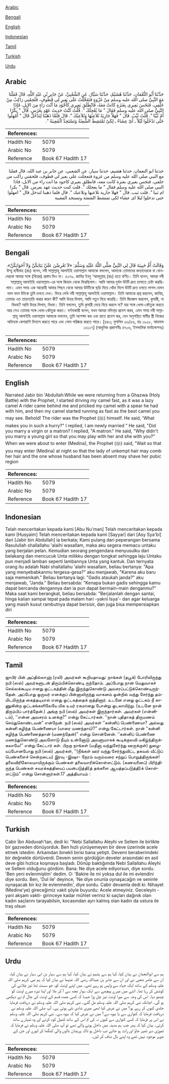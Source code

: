 [Arabic](#arabic)

[Bengali](#bengali)

[English](#english)

[Indonesian](#indonesian)

[Tamil](#tamil)

[Turkish](#turkish)

[Urdu](#urdu)

## Arabic


<div dir="rtl" lang="ar" style={{fontSize:'larger',backgroundColor:'#f8f9fa',padding:20}}>
حَدَّثَنَا أَبُو النُّعْمَانِ، حَدَّثَنَا هُشَيْمٌ، حَدَّثَنَا سَيَّارٌ، عَنِ الشَّعْبِيِّ، عَنْ جَابِرِ بْنِ عَبْدِ اللَّهِ، قَالَ قَفَلْنَا مَعَ النَّبِيِّ صلى الله عليه وسلم مِنْ غَزْوَةٍ فَتَعَجَّلْتُ عَلَى بَعِيرٍ لِي قَطُوفٍ، فَلَحِقَنِي رَاكِبٌ مِنْ خَلْفِي، فَنَخَسَ بَعِيرِي بِعَنَزَةٍ كَانَتْ مَعَهُ، فَانْطَلَقَ بَعِيرِي كَأَجْوَدِ مَا أَنْتَ رَاءٍ مِنَ الإِبِلِ، فَإِذَا النَّبِيُّ صلى الله عليه وسلم فَقَالَ ‏"‏ مَا يُعْجِلُكَ ‏"‏‏.‏ قُلْتُ كُنْتُ حَدِيثَ عَهْدٍ بِعُرُسٍ‏.‏ قَالَ ‏"‏ بِكْرًا أَمْ ثَيِّبًا ‏"‏‏.‏ قُلْتُ ثَيِّبٌ‏.‏ قَالَ ‏"‏ فَهَلاَّ جَارِيَةً تُلاَعِبُهَا وَتُلاَعِبُكَ ‏"‏‏.‏ قَالَ فَلَمَّا ذَهَبْنَا لِنَدْخُلَ قَالَ ‏"‏ أَمْهِلُوا حَتَّى تَدْخُلُوا لَيْلاً ـ أَىْ عِشَاءً ـ لِكَىْ تَمْتَشِطَ الشَّعِثَةُ وَتَسْتَحِدَّ الْمُغِيبَةُ ‏"‏‏.‏
</div>
<div style={{backgroundColor:'#f8f9fa',padding:20, marginBottom: 10}}><table> <thead> <tr> <th>References:</th> <th></th> </tr> </thead> <tbody><tr><td>Hadith No</td><td>5079</td></tr><tr><td>Arabic No</td><td>5079</td></tr><tr><td>Reference</td><td>Book 67 Hadith 17</td></tr></tbody></table></div>


<div dir="rtl" lang="ar" style={{fontSize:'larger',backgroundColor:'#f8f9fa',padding:20}}>
حدثنا ابو النعمان، حدثنا هشيم، حدثنا سيار، عن الشعبي، عن جابر بن عبد الله، قال قفلنا مع النبي صلى الله عليه وسلم من غزوة فتعجلت على بعير لي قطوف، فلحقني راكب من خلفي، فنخس بعيري بعنزة كانت معه، فانطلق بعيري كاجود ما انت راء من الابل، فاذا النبي صلى الله عليه وسلم فقال " ما يعجلك ". قلت كنت حديث عهد بعرس. قال " بكرا ام ثيبا ". قلت ثيب. قال " فهلا جارية تلاعبها وتلاعبك ". قال فلما ذهبنا لندخل قال " امهلوا حتى تدخلوا ليلا اى عشاء لكى تمتشط الشعثة وتستحد المغيبة
</div>
<div style={{backgroundColor:'#f8f9fa',padding:20, marginBottom: 10}}><table> <thead> <tr> <th>References:</th> <th></th> </tr> </thead> <tbody><tr><td>Hadith No</td><td>5079</td></tr><tr><td>Arabic No</td><td>5079</td></tr><tr><td>Reference</td><td>Book 67 Hadith 17</td></tr></tbody></table></div>

## Bengali


<div dir="rtl" lang="bn" style={{fontSize:'larger',backgroundColor:'#f8f9fa',padding:20}}>
وَقَالَتْ أُمُّ حَبِيبَةَ قَالَ لِي النَّبِيُّ صَلَّى اللَّهُ عَلَيْهِ وَسَلَّمَ: «لاَ تَعْرِضْنَ عَلَيَّ بَنَاتِكُنَّ وَلاَ أَخَوَاتِكُنَّ». উম্মু হাবীবাহ (রাঃ) বলেন, নবী সাল্লাল্লাহু আলাইহি ওয়াসাল্লাম আমাকে বললেন, আমাকে তোমাদের কন্যাদেরকে বা বোনদেরকে আমার সঙ্গে (বিয়ের) প্রস্তাব দিও না। ৫০৭৯. জাবির ইবনু ‘আবদুল্লাহ্ (রাঃ) হতে বর্ণিত। তিনি বলেন, আমরা নবী সাল্লাল্লাহু আলাইহি ওয়াসাল্লাম-এর সঙ্গে জিহাদ থেকে ফিরছিলাম। আমি আমার দুর্বল উটটি দ্রুত চালাতে চেষ্টা করছিলাম। এমন সময় এক আরোহী আমার পিছন থেকে আমার উটটিকে ছড়ি দিয়ে খোঁচা দিলে উটটি দ্রুত চলতে লাগল যেমন ভাল ভাল উটকে তুমি চলতে দেখ। ফিরে দেখি নবী সাল্লাল্লাহু আলাইহি ওয়াসাল্লাম। তিনি আমাকে প্রশ্ন করলেন, জাবির, তোমার এত তাড়াতাড়ি করার কারণ কী? আমি উত্তর দিলাম, আমি নতুন বিয়ে করেছি। তিনি জিজ্ঞেস করলেন, কুমারী, না বিধবা? আমি উত্তর দিলাম, বিধবা। তিনি বললেন, তুমি কুমারী মেয়ে বিয়ে করলে না? যার সঙ্গে খেলা-কৌতুক করতে আর সেও তোমার সঙ্গে খেলা-কৌতুক করত। বর্ণনাকারী বলেন, যখন আমরা মদিনা্য় প্রবেশ করব, এমন সময় নবী সাল্লাল্লাহু আলাইহি ওয়াসাল্লাম আমাকে বললেন, তুমি অপেক্ষা কর এবং রাতে প্রবেশ কর, যেন অনুপস্থিত স্বামীর স্ত্রী নিজের অবিন্যস্ত কেশরাশি বিন্যাস করতে পারে এবং লোম পরিষ্কার করতে পারে। [৪৪৩; মুসলিম ৩৩/৫৬, হাঃ ১৯২৮, আহমাদ ১৩১১৭] (আধুনিক প্রকাশনীঃ ৪৭০৬, ইসলামিক ফাউন্ডেশনঃ)
</div>
<div style={{backgroundColor:'#f8f9fa',padding:20, marginBottom: 10}}><table> <thead> <tr> <th>References:</th> <th></th> </tr> </thead> <tbody><tr><td>Hadith No</td><td>5079</td></tr><tr><td>Arabic No</td><td>5079</td></tr><tr><td>Reference</td><td>Book 67 Hadith 17</td></tr></tbody></table></div>

## English


<div dir="ltr" lang="en" style={{fontSize:'larger',backgroundColor:'#f8f9fa',padding:20}}>
Narrated Jabir bin 'Abdullah:While we were returning from a Ghazwa (Holy Battle) with the Prophet, I started driving my camel fast, as it was a lazy camel A rider came behind me and pricked my camel with a spear he had with him, and then my camel started running as fast as the best camel you may see. Behold! The rider was the Prophet (ﷺ) himself. He said, 'What makes you in such a hurry?" I replied, I am newly married " He said, "Did you marry a virgin or a matron? I replied, "A matron." He said, "Why didn't you marry a young girl so that you may play with her and she with you?" When we were about to enter (Medina), the Prophet (ﷺ) said, "Wait so that you may enter (Medina) at night so that the lady of unkempt hair may comb her hair and the one whose husband has been absent may shave her pubic region
</div>
<div style={{backgroundColor:'#f8f9fa',padding:20, marginBottom: 10}}><table> <thead> <tr> <th>References:</th> <th></th> </tr> </thead> <tbody><tr><td>Hadith No</td><td>5079</td></tr><tr><td>Arabic No</td><td>5079</td></tr><tr><td>Reference</td><td>Book 67 Hadith 17</td></tr></tbody></table></div>

## Indonesian


<div dir="ltr" lang="id" style={{fontSize:'larger',backgroundColor:'#f8f9fa',padding:20}}>
Telah menceritakan kepada kami [Abu Nu'man] Telah menceritakan kepada kami [Husyaim] Telah menceritakan kepada kami [Sayyar] dari [Asy Sya'bi] dari [Jabir bin Abdullah] ia berkata; Kami pulang dari peperangan bersama Rasulullah shallallahu 'alaihi wasallam, maka aku segera memacu untaku yang berjalan pelan. Kemudian seorang pengendara menyusulku dari belakang dan mencucuk Unta milikku dengan tongkat sehingga laju Untaku pun menjadi lamban seperti lambannya Unta yang kantuk. Dan ternyata orang itu adalah Nabi shallallahu 'alaihi wasallam, beliau bertanya: "Apa yang menyebabkanmu tergesa-gesa?" aku menjawab, "Karena aku baru saja memenikah." Beliau bertanya lagi: "Gadis ataukah janda?" aku menjawab, "Janda." Beliau bersabda: "Kenapa bukan gadis sehingga kamu dapat bercanda dengannya dan ia pun dapat bermain-main denganmu?" Maka saat kami berangkat, beliau bersabda: "Berjalanlah dengan santai, hinga kalian sampai tepat pada malam hari -yakni Isya'- dan agar keluarga yang masih kusut rambutnya dapat bersisir, dan juga bisa mempersiapkan diri
</div>
<div style={{backgroundColor:'#f8f9fa',padding:20, marginBottom: 10}}><table> <thead> <tr> <th>References:</th> <th></th> </tr> </thead> <tbody><tr><td>Hadith No</td><td>5079</td></tr><tr><td>Arabic No</td><td>5079</td></tr><tr><td>Reference</td><td>Book 67 Hadith 17</td></tr></tbody></table></div>

## Tamil


<div dir="ltr" lang="ta" style={{fontSize:'larger',backgroundColor:'#f8f9fa',padding:20}}>
ஜாபிர் பின் அப்தில்லாஹ் (ரலி) அவர்கள் கூறியதாவது: நாங்கள் (தபூக்) போரிலிருந்து நபி (ஸல்) அவர்களுடன் திரும்பிக்கொண்டி ருந்தோம். அப்போது நான் மெதுவாகச் செல்லக்கூடிய எனது ஒட்டகத்தின் மீது இருந்துகொண்டு அவசரப்பட்டுக்கொண்டிருந்தேன். அப்போது ஒருவர் எனக்குப் பின்னாலிருந்து வாகனம் ஒன்றில் வந்து சேர்ந்து தம்மிடமிருந்த கைத்தடியால் எனது ஒட்டகத்தைக் குத்தினார். உடனே எனது ஒட்டகம் நீ காணுகின்ற ஒட்டகங்களிலேயே மிக உயர் ரகமானது போன்று ஓடலாயிற்று. (உடனே நான் திரும்பிப் பார்த்தேன்.) அங்கு நபி (ஸல்) அவர்கள் இருந்தார்கள். அவர்கள் (என்னிடம்), ‘‘என்ன அவசரம் உனக்கு?” என்று கேட்டார்கள். ‘‘நான் புதிதாகத் திருமணம் செய்துகொண்டவன்” என்றேன். நபி (ஸல்) அவர்கள் ‘‘கன்னிப் பெண்ணையா? அல்லது கன்னி கழிந்த பெண்ணையா (யாரை மணந்தாய்)?” என்று கேட்டார்கள். நான் ‘‘கன்னி கழிந்த பெண்ணைத்தான் (மணந்தேன்)” என்று சொன்னேன். ‘‘கன்னிப் பெண்ணை மணந்துகொண்டு அவளோடு நீயும் உன்னோடு அவளுமாகக் கூடிக்குலவி மகிழ்ந்திருக்கலாமே!” என்று கேட்டார் கள். பிறகு நாங்கள் (மதீனா வந்துசேர்ந்து ஊருக்குள்) நுழையப்போனபோது நபி (ஸல்) அவர்கள், ‘‘(நீங்கள் ஊர் வந்து சேர்ந்துவிட்ட தகவல் வீட்டுப் பெண்களைச் சென்றடைய) இரவு -இஷா- நேரம் வரும்வரை சற்றுப் பொறுத்திருங்கள்! தலைவிரிகோலமாயிருக்கும் பெண்கள் தலைவாரிக்கொள்ளட்டும். (கணவனைப்) பிரிந்திருந்த பெண்கள் சவரக்கத்தியைப் பயன்படுத்தி(த் தங்களை ஆயத்தப்படுத்தி)க் கொள்ளட்டும்” என்று சொன்னார்கள்.17 அத்தியாயம் :
</div>
<div style={{backgroundColor:'#f8f9fa',padding:20, marginBottom: 10}}><table> <thead> <tr> <th>References:</th> <th></th> </tr> </thead> <tbody><tr><td>Hadith No</td><td>5079</td></tr><tr><td>Arabic No</td><td>5079</td></tr><tr><td>Reference</td><td>Book 67 Hadith 17</td></tr></tbody></table></div>

## Turkish


<div dir="ltr" lang="tr" style={{fontSize:'larger',backgroundColor:'#f8f9fa',padding:20}}>
Cabir İbn Abduııah'tan, dedi ki: "Nebi Sallallahu Aleyhi ve Sellem ile birlikte bir gazveden dönüyorduk. Ben hızlı yürüyemeyen bir deve üzerinde acele etmek istedim. Arkamdan binekli birisi bana yetişti. Devemi beraberimdeki bir değnekle dürtüverdi. Devem senin gördüğün develer arasındaki en asil deve gibi hızlıca koşmaya başladı. Dönüp baktığımda Nebi Sallallahu Aleyhi ve Sellem olduğunu gördüm. Bana: Ne diye acele ediyorsun, diye sordu. 'Ben yeni evlenmiştim' dedim. O: 'Bakire ile mi yoksa dul ile mi evlendini diye sordu. Ben, 'Dul ile' deyince, 'Ne diye onunla oynaşacağın ve seninle oynaşacak bir kız ile evlenmedin', diye sordu. Cabir devamla dedi ki: Nihayet (Medine'ye) gireceğimiz vakit şöyle buyurdu: Acele etmeyiniz. Geceleyin -yani akşam vakti- girinceye kadar mühlet veriniz ki saçları dağınık olan kadın saçlarını tarayabilsin, kocasından ayrı kalmış olan kadın da ustura ile traş olsun
</div>
<div style={{backgroundColor:'#f8f9fa',padding:20, marginBottom: 10}}><table> <thead> <tr> <th>References:</th> <th></th> </tr> </thead> <tbody><tr><td>Hadith No</td><td>5079</td></tr><tr><td>Arabic No</td><td>5079</td></tr><tr><td>Reference</td><td>Book 67 Hadith 17</td></tr></tbody></table></div>

## Urdu


<div dir="rtl" lang="ur" style={{fontSize:'larger',backgroundColor:'#f8f9fa',padding:20}}>
ہم سے ابوالنعمان نے بیان کیا، کہا ہم سے ہشیم نے بیان کیا، کہا ہم سے سیار بن ابی سیار نے بیان کیا، ان سے عامر شعبی نے اور ان سے جابر بن عبداللہ رضی اللہ عنہما نے بیان کیا کہ ہم نبی کریم صلی اللہ علیہ وسلم کے ساتھ ایک جہاد سے واپس ہو رہے تھے۔ میں اپنے اونٹ کو، جو سست تھا تیز چلانے کی کوشش کر رہا تھا۔ اتنے میں میرے پیچھے سے ایک سوار مجھ سے آ کر ملا اور اپنا نیزہ میرے اونٹ کو چبھو دیا۔ اس کی وجہ سے میرا اونٹ تیز چل پڑا جیسا کہ کسی عمدہ قسم کے اونٹ کی چال تم نے دیکھی ہو گی۔ اچانک نبی کریم صلی اللہ علیہ وسلم مل گئے۔ نبی کریم صلی اللہ علیہ وسلم نے دریافت فرمایا جلدی کیوں کر رہے ہو؟ میں نے عرض کیا ابھی میری شادی نئی ہوئی ہے۔ آپ صلی اللہ علیہ وسلم نے دریافت فرمایا کہ کنواری سے یا بیوہ سے؟ میں نے عرض کیا کہ بیوہ سے۔ نبی کریم صلی اللہ علیہ وسلم نے اس پر فرمایا کہ کسی کنواری سے کیوں نہ کی تم اس کے ساتھ کھیل کود کرتے اور وہ تمہارے ساتھ کرتی۔ بیان کیا کہ پھر جب ہم مدینہ میں داخل ہونے والے تھے تو آپ صلی اللہ علیہ وسلم نے فرمایا کہ تھوڑی دیر ٹھہر جاؤ اور رات ہو جائے تب داخل ہو تاکہ پریشان بالوں والی کنگھا کر لیوے اور جن کے شوہر موجود نہیں تھے وہ اپنے بال صاف کر لیں۔
</div>
<div style={{backgroundColor:'#f8f9fa',padding:20, marginBottom: 10}}><table> <thead> <tr> <th>References:</th> <th></th> </tr> </thead> <tbody><tr><td>Hadith No</td><td>5079</td></tr><tr><td>Arabic No</td><td>5079</td></tr><tr><td>Reference</td><td>Book 67 Hadith 17</td></tr></tbody></table></div>